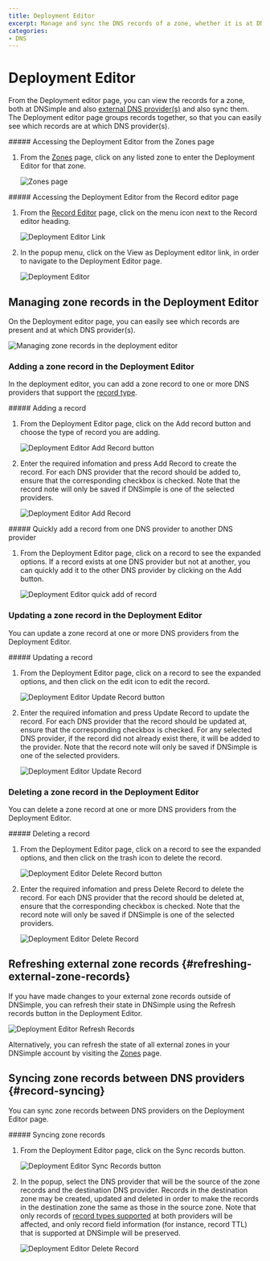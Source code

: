 ```yaml
---
title: Deployment Editor
excerpt: Manage and sync the DNS records of a zone, whether it is at DNSimple and/or at external DNS provider(s).
categories:
- DNS
---
```


# Deployment Editor

From the Deployment editor page, you can view the records for a zone, both at DNSimple and also [external DNS provider(s)](/articles/external-dns-providers) and also sync them. The Deployment editor page groups records together, so that you can easily see which records are at which DNS provider(s).

<div class="section-steps" markdown="1">
##### Accessing the Deployment Editor from the Zones page

1.  From the [Zones](/articles/managing-external-zones) page, click on any listed zone to enter the Deployment Editor for that zone.

    ![Zones page](/files/zones-page.png)
</div>

<div class="section-steps" markdown="1">
##### Accessing the Deployment Editor from the Record editor page

1.  From the [Record Editor](/articles/record-editor) page, click on the menu icon next to the <label>Record editor<label> heading.

    ![Deployment Editor Link](/files/deployment-editor-from-record-editor.png)

1.  In the popup menu, click on the <label>View as Deployment editor</label> link, in order to navigate to the <label>Deployment Editor</label> page.

    ![Deployment Editor](/files/deployment-editor-link-menu.png)
</div>

## Managing zone records in the Deployment Editor

On the Deployment editor page, you can easily see which records are present and at which DNS provider(s).

![Managing zone records in the deployment editor](/files/deployment-editor-manage-records.png)

### Adding a zone record in the Deployment Editor

In the deployment editor, you can add a zone record to one or more DNS providers that support the [record type](/articles/external-dns-providers#supported-record-types).

<div class="section-steps" markdown="1">
##### Adding a record

1.  From the Deployment Editor page, click on the <label>Add record</label> button and choose the type of record you are adding.

    ![Deployment Editor Add Record button](/files/deployment-editor-add-record-button.png)

1.  Enter the required infomation and press <label>Add Record</label> to create the record. For each DNS provider that the record should be added to, ensure that the corresponding checkbox is checked. Note that the record note will only be saved if DNSimple is one of the selected providers.

    ![Deployment Editor Add Record](/files/deployment-editor-add-record.png)
</div>

<div class="section-steps" markdown="1">
##### Quickly add a record from one DNS provider to another DNS provider

1.  From the Deployment Editor page, click on a record to see the expanded options. If a record exists at one DNS provider but not at another, you can quickly add it to the other DNS provider by clicking on the <label>Add</label> button.

    ![Deployment Editor quick add of record](/files/deployment-editor-quick-add.png)
</div>

### Updating a zone record in the Deployment Editor

You can update a zone record at one or more DNS providers from the Deployment Editor.

<div class="section-steps" markdown="1">
##### Updating a record

1.  From the Deployment Editor page, click on a record to see the expanded options, and then click on the edit icon to edit the record.

    ![Deployment Editor Update Record button](/files/deployment-editor-edit-record-button.png)

1.  Enter the required infomation and press <label>Update Record</label> to update the record. For each DNS provider that the record should be updated at, ensure that the corresponding checkbox is checked. For any selected DNS provider, if the record did not already exist there, it will be added to the provider.  Note that the record note will only be saved if DNSimple is one of the selected providers.

    ![Deployment Editor Update Record](/files/deployment-editor-edit-record.png)
</div>

### Deleting a zone record in the Deployment Editor

You can delete a zone record at one or more DNS providers from the Deployment Editor.

<div class="section-steps" markdown="1">
##### Deleting a record

1.  From the Deployment Editor page, click on a record to see the expanded options, and then click on the trash icon to delete the record.

    ![Deployment Editor Delete Record button](/files/deployment-editor-delete-record-button.png)

1.  Enter the required infomation and press <label>Delete Record</label> to delete the record. For each DNS provider that the record should be deleted at, ensure that the corresponding checkbox is checked. Note that the record note will only be saved if DNSimple is one of the selected providers.

    ![Deployment Editor Delete Record](/files/deployment-editor-delete-record.png)
</div>

## Refreshing external zone records {#refreshing-external-zone-records}

If you have made changes to your external zone records outside of DNSimple, you can refresh their state in DNSimple using the <label>Refresh records</label> button in the Deployment Editor.

   ![Deployment Editor Refresh Records](/files/deployment-editor-refresh-records.png)

Alternatively, you can refresh the state of all external zones in your DNSimple account by visiting the [Zones](/articles/managing-external-zones#refreshing-and-importing-external-zones) page.

## Syncing zone records between DNS providers {#record-syncing}

You can sync zone records between DNS providers on the Deployment Editor page.

<div class="section-steps" markdown="1">
##### Syncing zone records

1.  From the Deployment Editor page, click on the <label>Sync records</label> button.

    ![Deployment Editor Sync Records button](/files/deployment-editor-sync-button.png)

1.  In the popup, select the DNS provider that will be the source of the zone records and the destination DNS provider. Records in the destination zone may be created, updated and deleted in order to make the records in the destination zone the same as those in the source zone. Note that only records of [record types supported](/articles/external-dns-providers#supported-record-types) at both providers will be affected, and only record field information (for instance, record TTL) that is supported at DNSimple will be preserved.

    ![Deployment Editor Delete Record](/files/deployment-editor-sync-records.png)
</div>

